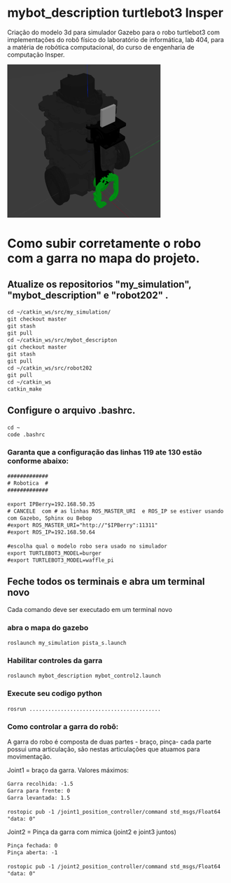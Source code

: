 # mybot_description turtlebot3 Insper

Criação do modelo 3d para simulador Gazebo para o robo turtlebot3 com implementações do robô físico do laboratório de informática, lab 404, para a matéria de robótica computacional, do curso de engenharia de computação Insper. 

<img src="/image.png" width="350" height="350">


# Como subir corretamente o robo com a garra no mapa do projeto.

## Atualize os repositorios "my_simulation", "mybot_description" e "robot202" .

    cd ~/catkin_ws/src/my_simulation/ 
    git checkout master
    git stash
    git pull
    cd ~/catkin_ws/src/mybot_descripton
    git checkout master
    git stash
    git pull
    cd ~/catkin_ws/src/robot202
    git pull
    cd ~/catkin_ws
    catkin_make
 
 ## Configure o arquivo .bashrc.
    
    cd ~
    code .bashrc

### Garanta que a configuração das linhas 119 ate 130 estão conforme abaixo:

    #############
    # Robotica  #
    #############

    export IPBerry=192.168.50.35
    # CANCELE  com # as linhas ROS_MASTER_URI  e ROS_IP se estiver usando com Gazebo, Sphinx ou Bebop
    #export ROS_MASTER_URI="http://"$IPBerry":11311" 
    #export ROS_IP=192.168.50.64

    #escolha qual o modelo robo sera usado no simulador
    export TURTLEBOT3_MODEL=burger 
    #export TURTLEBOT3_MODEL=waffle_pi

## Feche todos os terminais e abra um terminal novo

Cada comando deve ser executado em um terminal novo

### abra o mapa do gazebo

    roslaunch my_simulation pista_s.launch
    
### Habilitar controles da garra

    roslaunch mybot_description mybot_control2.launch     
 
### Execute seu codigo python

    rosrun ..........................................


### Como controlar a garra do robô:

A garra do robo é composta de duas partes - braço, pinça- cada parte possui uma articulação, são nestas articulações que atuamos para movimentação.

Joint1 = braço da garra. Valores máximos:

    Garra recolhida: -1.5
    Garra para frente: 0
    Garra levantada: 1.5
    
    rostopic pub -1 /joint1_position_controller/command std_msgs/Float64 "data: 0"

Joint2 = Pinça da garra com mimica (joint2 e joint3 juntos)

    Pinça fechada: 0
    Pinça aberta: -1

    rostopic pub -1 /joint2_position_controller/command std_msgs/Float64 "data: 0"
